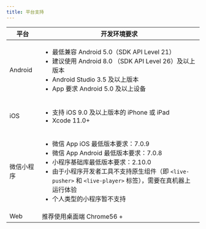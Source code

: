 ```yaml
---
title: 平台支持
---
```


| 平台  | 开发环境要求 |
| ------ | ----------- |
| Android | <ul><li>最低兼容 Android 5.0（SDK API Level 21）</li><li>建议使用 Android 8.0 （SDK API Level 26）及以上版本</li><li>Android Studio 3.5 及以上版本</li><li>App 要求 Android 5.0 及以上设备</li></ul> |
| iOS | <ul><li>支持 iOS 9.0 及以上版本的 iPhone 或 iPad</li><li>Xcode 11.0+</li></ul> |
| 微信小程序 |<ul><li>微信 App iOS 最低版本要求：7.0.9</li><li>微信 App Android 最低版本要求：7.0.8</li><li>小程序基础库最低版本要求：2.10.0</li><li>由于小程序开发者工具不支持原生组件（即 `<live-pusher>` 和 `<live-player>` 标签），需要在真机器上运行体验</li><li>个人类型的小程序暂不支持</li></ul>|
| Web | 推荐使用桌面端 Chrome56 + |
